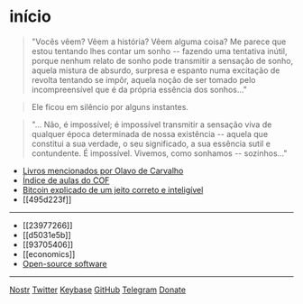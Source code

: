 # início

> "Vocês vêem? Vêem a história? Vêem alguma coisa? Me parece que estou tentando lhes contar um sonho -- fazendo uma tentativa inútil, porque nenhum relato de sonho pode transmitir a sensação de sonho, aquela mistura de absurdo, surpresa e espanto numa excitação de revolta tentando se impôr, aquela noção de ser tomado pelo incompreensível que é da própria essência dos sonhos..."

> Ele ficou em silêncio por alguns instantes.

> "... Não, é impossível; é impossível transmitir a sensação viva de qualquer época determinada de nossa existência -- aquela que constitui a sua verdade, o seu significado, a sua essência sutil e contundente. É impossível. Vivemos, como sonhamos -- sozinhos..."

* [Livros mencionados por Olavo de Carvalho](/livros-olavo.html)
* [Índice de aulas do COF](/cof.html)
* [Bitcoin explicado de um jeito correto e inteligível](bitcoin)
* [[495d223f]]

---

* [[23977266]]
* [[d5031e5b]]
* [[93705406]]
* [[economics]]
* [Open-source software](software)

---

[Nostr](nostr:npub180cvv07tjdrrgpa0j7j7tmnyl2yr6yr7l8j4s3evf6u64th6gkwsyjh6w6) [Twitter](https://twitter.com/fiatjaf) [Keybase](https://keybase.io/fiatjaf) [GitHub](https://github.com/fiatjaf) [Telegram](https://t.me/fiatjaf) [Donate](lnurlp://lntxbot.com/.well-known/lnurlp/fiatjaf)
